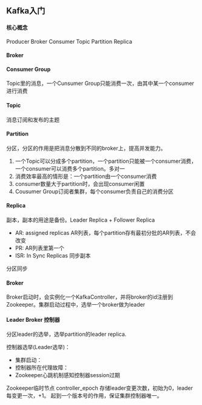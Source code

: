 ## Kafka入门

#### 核心概念
Producer Broker Consumer Topic Partition Replica

#### Broker
<!-- Broker集群由一个Leader Broker和其他Follower Broker组成，连接同一个Zookeeper集群。Leader在kafka启动时选举出来
 -->
#### Consumer Group
Topic里的消息，一个Cunsumer Group只能消费一次，由其中某一个consumer进行消费

#### Topic 
消息订阅和发布的主题

#### Partition
分区，分区的作用是把消息分散到不同的broker上，提高并发能力。
1. 一个Topic可以分成多个partition，一个partition只能被一个consumer消费，一个consumer可以消费多个partition。多对一
2. 消费效率最高的情形是：一个partition由一个consumer消费
3. consumer数量大于partition时，会出现consumer闲置
4. Cousumer Group订阅者集群，每个consumer负责自己的消费分区

#### Replica
副本，副本的用途是备份。Leader Replica + Follower Replica

- AR: assigned replicas AR列表，每个partition存有最初分批的AR列表，不会改变
- PR: AR列表里第一个
- ISR: In Sync Replicas 同步副本

分区同步

#### Broker 
Broker启动时，会实例化一个KafkaController，并将broker的id注册到Zookeeper。集群启动过程中，选举一个broker做为leader

#### Leader Broker 控制器
分区leader的选举，选举partition的leader replica.

控制器选举(Leader选举)：
- 集群启动：
- 控制器所在代理故障：
- Zookeeper心跳机制感知控制器session过期

Zookeeper临时节点  controller_epoch 存储leader变更次数，初始为0，leader每变更一次，+1。
起到一个版本号的作用，保证集群控制器唯一。